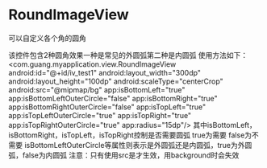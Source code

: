 # RoundImageView
可以自定义各个角的圆角

该控件包含2种圆角效果一种是常见的外圆弧第二种是内圆弧
使用方法如下：
<com.guang.myapplication.view.RoundImageView
android:id="@+id/iv_test1"
android:layout_width="300dp"
android:layout_height="100dp"
android:scaleType="centerCrop"
android:src="@mipmap/bg"
app:isBottomLeft="true"
app:isBottomLeftOuterCircle="false"
app:isBottomRight="true"
app:isBottomRightOuterCircle="false"
app:isTopLeft="true"
app:isTopLeftOuterCircle="true"
app:isTopRight="true"
app:isTopRightOuterCircle="true"
app:radius="15dp"/>
其中isBottomLeft，isBottomRight，isTopLeft，isTopRight控制是否需要圆弧 true为需要 false为不需要
isBottomLeftOuterCircle等属性则表示是外圆弧还是内圆弧，true为外圆弧，false为内圆弧
注意：只有使用src是才生效，用background时会失效
